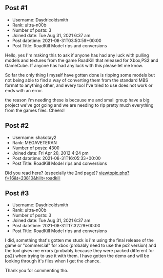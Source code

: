 ## Post #1
- Username: Daydricoldsmith
- Rank: ultra-n00b
- Number of posts: 3
- Joined date: Tue Aug 31, 2021 6:37 am
- Post datetime: 2021-08-31T03:50:59+00:00
- Post Title: RoadKill Model rips and conversions

Hello, yes I'm making this to ask if anyone has had any luck with pulling models and textures from the game RoadKill that released for Xbox,PS2 and GameCube. If anyone has had any luck with this please let me know. 

So far the only thing I myself have gotten done is ripping some models but not being able to find a way of converting them from the standard MBS format to anything other, and every tool I've tried to use does not work or ends with an error.

the reason i'm needing these is because me and small group have a big project we've got going and we are needing to rip pretty much everything from the games files. Cheers!
## Post #2
- Username: shakotay2
- Rank: MEGAVETERAN
- Number of posts: 4300
- Joined date: Fri Apr 20, 2012 4:24 pm
- Post datetime: 2021-08-31T16:05:33+00:00
- Post Title: RoadKill Model rips and conversions

Did you read here? (especially the 2nd page)?
[viewtopic.php?f=16&t=23810&hilit=roadkill](https://forum.xentax.com/viewtopic.php?f=16&t=23810&hilit=roadkill)
## Post #3
- Username: Daydricoldsmith
- Rank: ultra-n00b
- Number of posts: 3
- Joined date: Tue Aug 31, 2021 6:37 am
- Post datetime: 2021-08-31T17:32:29+00:00
- Post Title: RoadKill Model rips and conversions

I did, something that's gotten me stuck is i'm using the final release of the game or "commercial" for xbox (probably need to use the ps2 version) and the tool gives me errors (probably because they were packed different for ps2) when trying to use it with them. I have gotten the demo and will be looking through it's files when I get the chance.

Thank you for commenting tho.
